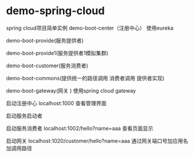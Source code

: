 # demo-spring-cloud
spring cloud项目简单实例
demo-boot-center（注册中心） 使用eureka

demo-boot-provide(服务提供者) 

demo-boot-provide1(服务提供者1模拟集群)

demo-boot-customer(服务消费者)

demo-boot-commons(提供统一的路径调用 消费者调用 提供者实现)

demo-boot-gateway(网关 ) 使用spring cloud gateway


启动注册中心        localhost:1000  查看管理界面

启动服务启动者       

启动服务消费者      localhost:1002/hello?name=aaa   查看页面显示

启动网关           localhost:1020/customer/hello?name=aaa     通过网关端口号加应用名加调用路径
  









